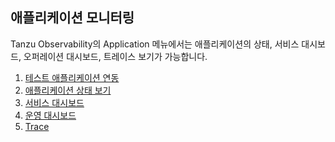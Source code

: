 ## 애플리케이션 모니터링
Tanzu Observability의 Application 메뉴에서는 애플리케이션의 상태, 서비스 대시보드, 오퍼레이션 대시보드, 트레이스 보기가 가능합니다.

1. [테스트 애플리케이션 연동](./Spring_Boot_with_Test_App.md) <br/>
2. [애플리케이션 상태 보기](.App_Status.md) <br/>
3. [서비스 대시보드](./Service_Dashboard.md) <br/>
4. [운영 대시보드](./Operation_Dashboard.md) <br/>
5. [Trace](./Trace.md) <br/>
